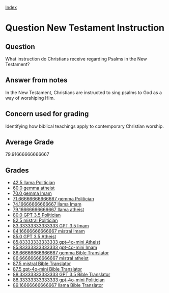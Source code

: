 
[Index](../../index.md)
# Question New Testament Instruction
## Question
What instruction do Christians receive regarding Psalms in the New Testament?

## Answer from notes
In the New Testament, Christians are instructed to sing psalms to God as a way of worshiping Him.

## Concern used for grading
Identifying how biblical teachings apply to contemporary Christian worship.

## Average Grade
79.91666666666667

## Grades
 * [42.5 llama Politician](../answers/llama_Politician/New_Testament_Instruction.md)
 * [60.0 gemma atheist](../answers/gemma_atheist/New_Testament_Instruction.md)
 * [70.0 gemma Imam](../answers/gemma_Imam/New_Testament_Instruction.md)
 * [71.66666666666667 gemma Politician](../answers/gemma_Politician/New_Testament_Instruction.md)
 * [74.16666666666667 llama Imam](../answers/llama_Imam/New_Testament_Instruction.md)
 * [79.16666666666667 llama atheist](../answers/llama_atheist/New_Testament_Instruction.md)
 * [80.0 GPT 3.5 Politician](../answers/GPT_3.5_Politician/New_Testament_Instruction.md)
 * [82.5 mistral Politician](../answers/mistral_Politician/New_Testament_Instruction.md)
 * [83.33333333333333 GPT 3.5 Imam](../answers/GPT_3.5_Imam/New_Testament_Instruction.md)
 * [84.16666666666667 mistral Imam](../answers/mistral_Imam/New_Testament_Instruction.md)
 * [85.0 GPT 3.5 Atheist](../answers/GPT_3.5_Atheist/New_Testament_Instruction.md)
 * [85.83333333333333 gpt-4o-mini Atheist](../answers/gpt-4o-mini_Atheist/New_Testament_Instruction.md)
 * [85.83333333333333 gpt-4o-mini Imam](../answers/gpt-4o-mini_Imam/New_Testament_Instruction.md)
 * [86.66666666666667 gemma Bible Translator](../answers/gemma_Bible_Translator/New_Testament_Instruction.md)
 * [86.66666666666667 mistral atheist](../answers/mistral_atheist/New_Testament_Instruction.md)
 * [87.5 mistral Bible Translator](../answers/mistral_Bible_Translator/New_Testament_Instruction.md)
 * [87.5 gpt-4o-mini Bible Translator](../answers/gpt-4o-mini_Bible_Translator/New_Testament_Instruction.md)
 * [88.33333333333333 GPT 3.5 Bible Translator](../answers/GPT_3.5_Bible_Translator/New_Testament_Instruction.md)
 * [88.33333333333333 gpt-4o-mini Politician](../answers/gpt-4o-mini_Politician/New_Testament_Instruction.md)
 * [89.16666666666667 llama Bible Translator](../answers/llama_Bible_Translator/New_Testament_Instruction.md)

